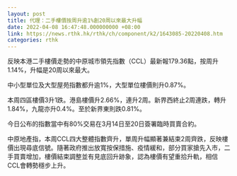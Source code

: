 ```yaml
---
layout: post
title: 代理：二手樓價按周升逾1%創20周以來最大升幅
date: 2022-04-08 16:47:48.000000000 +08:00
link: https://news.rthk.hk/rthk/ch/component/k2/1643085-20220408.htm
categories: rthk
---
```


反映本港二手樓價走勢的中原城市領先指數（CCL）最新報179.36點，按周升1.14%，升幅是20周以來最大。

中小型單位及大型屋苑指數都升逾1%，大型單位樓價則升0.87%。

本周四區樓價3升1跌。港島樓價升2.66%，連升2周。新界西終止2周連跌，轉升1.84%，九龍亦升0.4%。至於新界東則跌0.81%。

今日公布的指數當中有80%交易在3月14日至20日簽署臨時買賣合約。

中原地產指，本周CCL四大整體指數齊升，單周升幅顯著兼結束2周齊跌，反映樓價出現尋底信號。隨著政府推出放寬按保措施、疫情緩和，部分買家搶先入市，二手買賣增加，樓價結束調整並有見底回升跡象，認為樓價有望重拾升軌，相信CCL會轉勢穩步上升。
